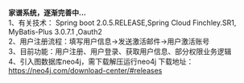<b>家谱系统，逐渐完善中... </b><br>
1、有关技术： Spring boot 2.0.5.RELEASE,Spring Cloud Finchley.SR1, MyBatis-Plus 3.0.7.1 ,Oauth2 <br>
2、用户注册流程：填写用户信息->发送激活邮件->用户激活账号 <br>
3、目前功能：用户注册、用户登录、获取用户信息、部分权限业务逻辑<br>
4、引入图数据库neo4j，需下载解压运行neo4j 下载地址：https://neo4j.com/download-center/#releases <br>

